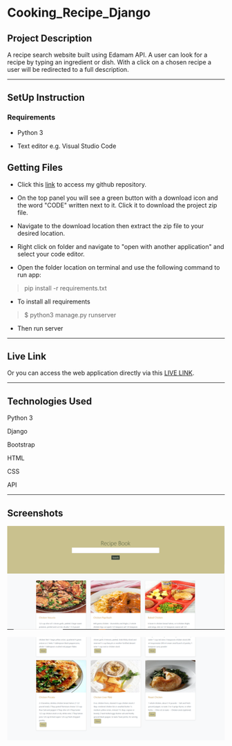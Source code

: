 # Cooking_Recipe_Django


## Project Description

A recipe search website built using Edamam API. A user can look for a recipe by typing an ingredient or dish. With a click on a chosen recipe a user will be redirected to a full description.

*****

## SetUp Instruction

### Requirements

* Python 3

* Text editor e.g. Visual Studio Code

## Getting Files

* Click this [link](https://github.com/GretaRob/Cooking_Recipe_Django) to access my github repository.

* On the top panel you will see a green button with a download icon and the word "CODE" written next to it. Click it to download the project zip file.

* Navigate to the download location then extract the zip file to your desired location.

* Right click on folder and navigate to "open with another application" and select your code editor.

* Open the folder location on terminal and use the following command to run app:

> pip install -r requirements.txt

* To install all requirements

> $ python3 manage.py runserver

* Then run server

*****

## Live Link
Or you can access the web application directly via this [LIVE LINK](https://cookingrecipeproject.herokuapp.com/).

*****

## Technologies Used

Python 3

Django

Bootstrap

HTML

CSS

API

*****

## Screenshots  

  ![alt text](https://github.com/gretarob/cooking_recipe_django/blob/main/screenshot1.png)


  ![alt text](https://github.com/gretarob/cooking_recipe_django/blob/main/screenshot2.png)
